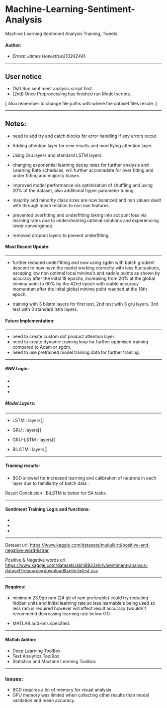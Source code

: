 # Machine-Learning-Sentiment-Analysis
Machine Learning Sentiment Analysis Training, Tweets.

#### Author: 
- *Ernest James Howlett(w21024244).* 

--------
## User notice


- (1st) Run sentiment analysis script first.
- (2nd) Once Preprocessing has finished run Model scripts.

 [ Also remember to change file paths with where the dataset files reside. ]


---------

## Notes: 

- need to add try and catch blocks for error handling if any errors occur.
- Adding attention layer for new results and modifiying attention layer.
- Using Gru layers and standard LSTM layers.
- changing exponential learning decay rates for further analysis and   Learning Rate schedules, will further accomadate for over fitting and under fitting and majority biases.

- improved model performance via optimisation of shuffling and using 20% of the dataset, also additional hyper parameter tuning.

- majority and minority class sizes are now balanced and nan values dealt with through mean relation to non nan features.
- prevented overfitting and underfitting taking into account loss via learning rates due to undershooting optimal solutions and experiencing lower convergence.

- removed dropout layers to prevent underfitting.

#### Most Recent Update: 
---
- further reduced underfitting and now using sgdm with batch gradient descent to now have the model working correctly with less fluctuations, escaping low non optimal local minima's and saddle points as shown by accuracy after the inital 18 epochs, increasing from 20% at the global minima point to 60% by the 42nd epoch with stable accuracy momentum after the inital global minima point reached at the 18th epoch.

- training with 3 bilstm layers for first test, 2nd test with 3 gru layers, 3rd test with 3 standard lstm layers.

#### Future Implementation:
----
- need to create custom dot product attention layer.
- need to create dynamic training loop for further optimised training compared to Adam or sgdm.
- need to use pretrained model training data for further training. 

-----
##### RNN Logic:

- 
-
-


##### Model Layers: 
---

- LSTM : layers[]

- GRU : layers[]


- GRU-LSTM : layers[]


- BiLSTM : layers[]
-----
##### Training results:  

- BGD allowed for increased learning and calibration of neurons in each layer due to familiarity of batch data .


Result Conclusion : BiLSTM is better for SA tasks.

-----
#### Sentiment Training Logic and functions:

-
-
-

-----

Dataset url: https://www.kaggle.com/datasets/mukulkirti/positive-and-negative-word-listrar


Positive & Negative words url: 
https://www.kaggle.com/datasets/abhi8923shriv/sentiment-analysis-dataset?resource=download&select=test.csv 


-----
#### Requires:
- minimum 23.9gb ram (24 gb of ram preferable) could try reducing hidden units and Initial learning rate so less learnable's being used so less ram is required however will affect result accuracy (wouldn't recommend decreasing learning rate below 0.1).

- MATLAB add-ons specified.
-----
#### Matlab Addon:

- Deep Learning ToolBox
- Text Analytics ToolBox
- Statistics and Machine Learning Toolbox

------

### Issues:
- BGD requires a lot of memory for visual analysis
- GPU memory was limited when collecting other results than model validation and mean accuracy.
